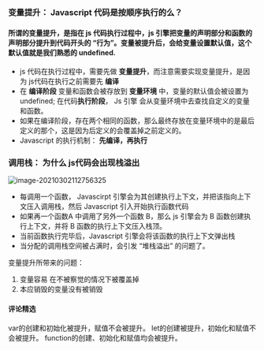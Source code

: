 ### 变量提升： Javascript 代码是按顺序执行的么？

#### 所谓的变量提升，是指在 js 代码执行过程中，js 引擎把变量的声明部分和函数的声明部分提升到代码开头的 “行为”。变量被提升后，会给变量设置默认值，这个默认值就是我们熟悉的 undefined.

- js 代码在执行过程中，需要先做 **变量提升**，而注意需要实现变量提升，是因为 js代码在执行之前需要先 **编译**
- 在 **编译阶段** 变量和函数会被存放到 **变量环境** 中，变量的默认值会被设置为  undefined; 在代码**执行阶段**， Js 引擎 会从变量环境中去查找自定义的变量和函数。
- 如果在编译阶段，存在两个相同的函数，那么最终存放在变量环境中的是最后定义的那个，这是因为后定义的会覆盖掉之前定义的。
- Javascript 的执行机制： **先编译，再执行**

### 调用栈： 为什么 js代码会出现栈溢出

![image-20210302112756325](https://tva4.sinaimg.cn/large/a2f16a97ly1gp5g9gasjzj20ok0o079u.jpg)

- 每调用一个函数， Javascirpt 引擎会为其创建执行上下文，并把该指向上下文压入调用栈，然后 Javascript 引入开始执行函数代码
- 如果再一个函数A 中调用了另外一个函数 B，那么 js 引擎会为 B 函数创建执行上下文，并将 B 函数的执行上下文压入栈顶。
- 当前函数执行完毕后，Javascript 引擎会将该函数的执行上下文弹出栈
- 当分配的调用栈空间被占满时，会引发 “堆栈溢出” 的问题了。

变量提升所带来的问题：

1. 变量容易 在不被察觉的情况下被覆盖掉
2. 本应销毁的变量没有被销毁

#### 评论精选

var的创建和初始化被提升，赋值不会被提升。
let的创建被提升，初始化和赋值不会被提升。
function的创建、初始化和赋值均会被提升。

